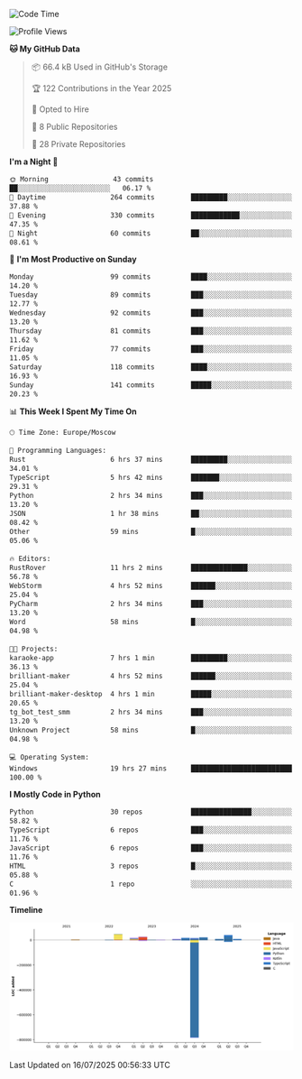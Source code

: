 <!--START_SECTION:waka-->
![Code Time](http://img.shields.io/badge/Code%20Time-737%20hrs%2022%20mins-blue)

![Profile Views](http://img.shields.io/badge/Profile%20Views-0-blue)

**🐱 My GitHub Data** 

> 📦 66.4 kB Used in GitHub's Storage 
 > 
> 🏆 122 Contributions in the Year 2025
 > 
> 💼 Opted to Hire
 > 
> 📜 8 Public Repositories 
 > 
> 🔑 28 Private Repositories 
 > 
**I'm a Night 🦉** 

```text
🌞 Morning                43 commits          ██░░░░░░░░░░░░░░░░░░░░░░░   06.17 % 
🌆 Daytime                264 commits         █████████░░░░░░░░░░░░░░░░   37.88 % 
🌃 Evening                330 commits         ████████████░░░░░░░░░░░░░   47.35 % 
🌙 Night                  60 commits          ██░░░░░░░░░░░░░░░░░░░░░░░   08.61 % 
```
📅 **I'm Most Productive on Sunday** 

```text
Monday                   99 commits          ████░░░░░░░░░░░░░░░░░░░░░   14.20 % 
Tuesday                  89 commits          ███░░░░░░░░░░░░░░░░░░░░░░   12.77 % 
Wednesday                92 commits          ███░░░░░░░░░░░░░░░░░░░░░░   13.20 % 
Thursday                 81 commits          ███░░░░░░░░░░░░░░░░░░░░░░   11.62 % 
Friday                   77 commits          ███░░░░░░░░░░░░░░░░░░░░░░   11.05 % 
Saturday                 118 commits         ████░░░░░░░░░░░░░░░░░░░░░   16.93 % 
Sunday                   141 commits         █████░░░░░░░░░░░░░░░░░░░░   20.23 % 
```


📊 **This Week I Spent My Time On** 

```text
🕑︎ Time Zone: Europe/Moscow

💬 Programming Languages: 
Rust                     6 hrs 37 mins       █████████░░░░░░░░░░░░░░░░   34.01 % 
TypeScript               5 hrs 42 mins       ███████░░░░░░░░░░░░░░░░░░   29.31 % 
Python                   2 hrs 34 mins       ███░░░░░░░░░░░░░░░░░░░░░░   13.20 % 
JSON                     1 hr 38 mins        ██░░░░░░░░░░░░░░░░░░░░░░░   08.42 % 
Other                    59 mins             █░░░░░░░░░░░░░░░░░░░░░░░░   05.06 % 

🔥 Editors: 
RustRover                11 hrs 2 mins       ██████████████░░░░░░░░░░░   56.78 % 
WebStorm                 4 hrs 52 mins       ██████░░░░░░░░░░░░░░░░░░░   25.04 % 
PyCharm                  2 hrs 34 mins       ███░░░░░░░░░░░░░░░░░░░░░░   13.20 % 
Word                     58 mins             █░░░░░░░░░░░░░░░░░░░░░░░░   04.98 % 

🐱‍💻 Projects: 
karaoke-app              7 hrs 1 min         █████████░░░░░░░░░░░░░░░░   36.13 % 
brilliant-maker          4 hrs 52 mins       ██████░░░░░░░░░░░░░░░░░░░   25.04 % 
brilliant-maker-desktop  4 hrs 1 min         █████░░░░░░░░░░░░░░░░░░░░   20.65 % 
tg_bot_test_smm          2 hrs 34 mins       ███░░░░░░░░░░░░░░░░░░░░░░   13.20 % 
Unknown Project          58 mins             █░░░░░░░░░░░░░░░░░░░░░░░░   04.98 % 

💻 Operating System: 
Windows                  19 hrs 27 mins      █████████████████████████   100.00 % 
```

**I Mostly Code in Python** 

```text
Python                   30 repos            ███████████████░░░░░░░░░░   58.82 % 
TypeScript               6 repos             ███░░░░░░░░░░░░░░░░░░░░░░   11.76 % 
JavaScript               6 repos             ███░░░░░░░░░░░░░░░░░░░░░░   11.76 % 
HTML                     3 repos             █░░░░░░░░░░░░░░░░░░░░░░░░   05.88 % 
C                        1 repo              ░░░░░░░░░░░░░░░░░░░░░░░░░   01.96 % 
```



**Timeline**

![Lines of Code chart](https://raw.githubusercontent.com/adlemx/adlemx/main/assets/bar_graph.png)


 Last Updated on 16/07/2025 00:56:33 UTC
<!--END_SECTION:waka-->
